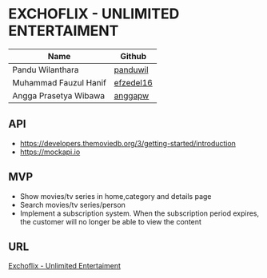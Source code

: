 # EXCHOFLIX - UNLIMITED ENTERTAIMENT
| Name                  | Github   |
|-----------------------|----------|
| Pandu Wilanthara      | [panduwil](https://github.com/panduwil) |
| Muhammad Fauzul Hanif | [efzedel16](https://github.com/efzedel16) |
| Angga Prasetya Wibawa | [anggapw](https://github.com/anggapw) |


## API
- https://developers.themoviedb.org/3/getting-started/introduction
- https://mockapi.io

## MVP
- Show movies/tv series in home,category and details page
- Search movies/tv series/person
- Implement a subscription system. When the subscription period expires, the customer will no longer be able to view the content

## URL
[Exchoflix - Unlimited Entertaiment](https://exchoflix.netlify.app/)

